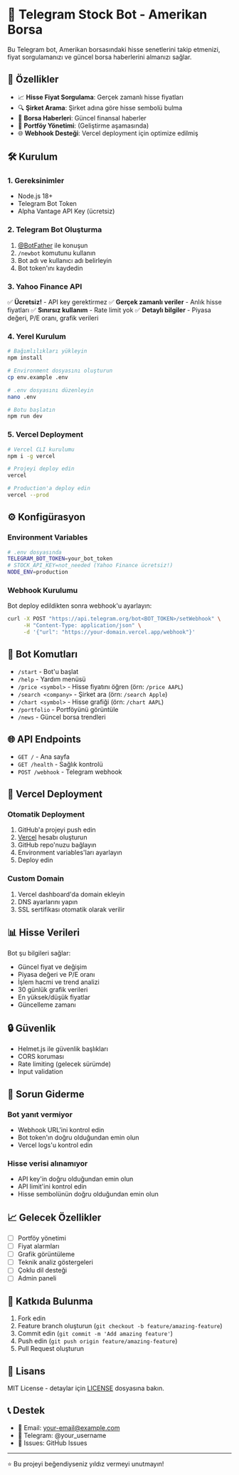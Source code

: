 # 📱 Telegram Stock Bot - Amerikan Borsa

Bu Telegram bot, Amerikan borsasındaki hisse senetlerini takip etmenizi, fiyat sorgulamanızı ve güncel borsa haberlerini almanızı sağlar.

## 🚀 Özellikler

- 📈 **Hisse Fiyat Sorgulama**: Gerçek zamanlı hisse fiyatları
- 🔍 **Şirket Arama**: Şirket adına göre hisse sembolü bulma
- 📰 **Borsa Haberleri**: Güncel finansal haberler
- 💼 **Portföy Yönetimi**: (Geliştirme aşamasında)
- 🌐 **Webhook Desteği**: Vercel deployment için optimize edilmiş

## 🛠️ Kurulum

### 1. Gereksinimler

- Node.js 18+ 
- Telegram Bot Token
- Alpha Vantage API Key (ücretsiz)

### 2. Telegram Bot Oluşturma

1. [@BotFather](https://t.me/botfather) ile konuşun
2. `/newbot` komutunu kullanın
3. Bot adı ve kullanıcı adı belirleyin
4. Bot token'ını kaydedin

### 3. Yahoo Finance API

✅ **Ücretsiz!** - API key gerektirmez
✅ **Gerçek zamanlı veriler** - Anlık hisse fiyatları
✅ **Sınırsız kullanım** - Rate limit yok
✅ **Detaylı bilgiler** - Piyasa değeri, P/E oranı, grafik verileri

### 4. Yerel Kurulum

```bash
# Bağımlılıkları yükleyin
npm install

# Environment dosyasını oluşturun
cp env.example .env

# .env dosyasını düzenleyin
nano .env

# Botu başlatın
npm run dev
```

### 5. Vercel Deployment

```bash
# Vercel CLI kurulumu
npm i -g vercel

# Projeyi deploy edin
vercel

# Production'a deploy edin
vercel --prod
```

## ⚙️ Konfigürasyon

### Environment Variables

```bash
# .env dosyasında
TELEGRAM_BOT_TOKEN=your_bot_token
# STOCK_API_KEY=not_needed (Yahoo Finance ücretsiz!)
NODE_ENV=production
```

### Webhook Kurulumu

Bot deploy edildikten sonra webhook'u ayarlayın:

```bash
curl -X POST "https://api.telegram.org/bot<BOT_TOKEN>/setWebhook" \
     -H "Content-Type: application/json" \
     -d '{"url": "https://your-domain.vercel.app/webhook"}'
```

## 📱 Bot Komutları

- `/start` - Bot'u başlat
- `/help` - Yardım menüsü
- `/price <symbol>` - Hisse fiyatını öğren (örn: `/price AAPL`)
- `/search <company>` - Şirket ara (örn: `/search Apple`)
- `/chart <symbol>` - Hisse grafiği (örn: `/chart AAPL`)
- `/portfolio` - Portföyünü görüntüle
- `/news` - Güncel borsa trendleri

## 🌐 API Endpoints

- `GET /` - Ana sayfa
- `GET /health` - Sağlık kontrolü
- `POST /webhook` - Telegram webhook

## 🚀 Vercel Deployment

### Otomatik Deployment

1. GitHub'a projeyi push edin
2. [Vercel](https://vercel.com) hesabı oluşturun
3. GitHub repo'nuzu bağlayın
4. Environment variables'ları ayarlayın
5. Deploy edin

### Custom Domain

1. Vercel dashboard'da domain ekleyin
2. DNS ayarlarını yapın
3. SSL sertifikası otomatik olarak verilir

## 📊 Hisse Verileri

Bot şu bilgileri sağlar:
- Güncel fiyat ve değişim
- Piyasa değeri ve P/E oranı
- İşlem hacmi ve trend analizi
- 30 günlük grafik verileri
- En yüksek/düşük fiyatlar
- Güncelleme zamanı

## 🔒 Güvenlik

- Helmet.js ile güvenlik başlıkları
- CORS koruması
- Rate limiting (gelecek sürümde)
- Input validation

## 🐛 Sorun Giderme

### Bot yanıt vermiyor
- Webhook URL'ini kontrol edin
- Bot token'ın doğru olduğundan emin olun
- Vercel logs'u kontrol edin

### Hisse verisi alınamıyor
- API key'in doğru olduğundan emin olun
- API limit'ini kontrol edin
- Hisse sembolünün doğru olduğundan emin olun

## 📈 Gelecek Özellikler

- [ ] Portföy yönetimi
- [ ] Fiyat alarmları
- [ ] Grafik görüntüleme
- [ ] Teknik analiz göstergeleri
- [ ] Çoklu dil desteği
- [ ] Admin paneli

## 🤝 Katkıda Bulunma

1. Fork edin
2. Feature branch oluşturun (`git checkout -b feature/amazing-feature`)
3. Commit edin (`git commit -m 'Add amazing feature'`)
4. Push edin (`git push origin feature/amazing-feature`)
5. Pull Request oluşturun

## 📄 Lisans

MIT License - detaylar için [LICENSE](LICENSE) dosyasına bakın.

## 📞 Destek

- 📧 Email: your-email@example.com
- 💬 Telegram: @your_username
- 🐛 Issues: GitHub Issues

---

⭐ Bu projeyi beğendiyseniz yıldız vermeyi unutmayın!
